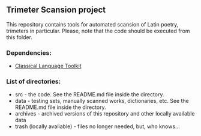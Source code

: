 ## Trimeter Scansion project

This repository contains tools for automated scansion of Latin poetry, 
trimeters in particular. Please, note that the code should be executed from 
this folder.

### Dependencies:

 - [Classical Language Toolkit](http://cltk.org/)

### List of directories:

 - src - the code.  See the README.md file inside the directory.
 - data - testing sets, manually scanned works, dictionaries, etc. 
 See the README.md file inside the directory.
 - archives - archived versions of this repository and other locally
 available data
 - trash (locally avaliable) - files no longer needed, but, who knows...